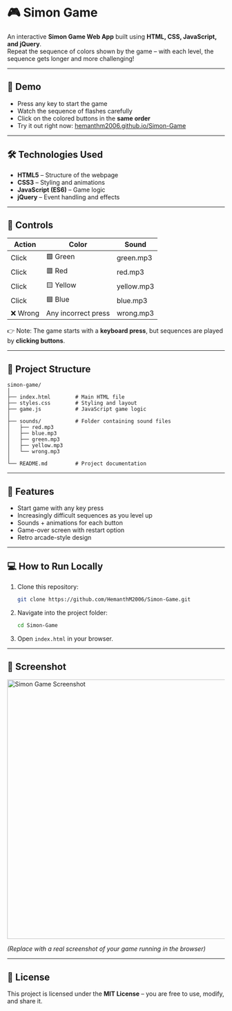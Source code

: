 # 🎮 Simon Game

An interactive **Simon Game Web App** built using **HTML, CSS, JavaScript, and jQuery**.  
Repeat the sequence of colors shown by the game – with each level, the sequence gets longer and more challenging!

---

## 🚀 Demo
- Press any key to start the game  
- Watch the sequence of flashes carefully  
- Click on the colored buttons in the **same order**  
- Try it out right now: [hemanthm2006.github.io/Simon-Game](https://hemanthm2006.github.io/Simon-Game/)

---

## 🛠️ Technologies Used
- **HTML5** – Structure of the webpage  
- **CSS3** – Styling and animations  
- **JavaScript (ES6)** – Game logic  
- **jQuery** – Event handling and effects  

---

## 🎵 Controls
| Action | Color  | Sound  |
|--------|--------|--------|
| Click  | 🟩 Green  | green.mp3 |
| Click  | 🟥 Red    | red.mp3   |
| Click  | 🟨 Yellow | yellow.mp3 |
| Click  | 🟦 Blue   | blue.mp3 |
| ❌ Wrong | Any incorrect press | wrong.mp3 |

👉 Note: The game starts with a **keyboard press**, but sequences are played by **clicking buttons**.

---

## 📂 Project Structure

```text
simon-game/
│
├── index.html        # Main HTML file
├── styles.css        # Styling and layout
├── game.js           # JavaScript game logic
│
├── sounds/           # Folder containing sound files
│   ├── red.mp3
│   ├── blue.mp3
│   ├── green.mp3
│   ├── yellow.mp3
│   └── wrong.mp3
│
└── README.md         # Project documentation
```

---

## 🎯 Features

* Start game with any key press  
* Increasingly difficult sequences as you level up  
* Sounds + animations for each button  
* Game-over screen with restart option  
* Retro arcade-style design  

---

## 💻 How to Run Locally

1. Clone this repository:

   ```bash
   git clone https://github.com/HemanthM2006/Simon-Game.git
   ```
2. Navigate into the project folder:

   ```bash
   cd Simon-Game
   ```
3. Open `index.html` in your browser.

---

## 📸 Screenshot

<img width="600" alt="Simon Game Screenshot" src="https://github.com/HemanthM2006/Simon-Game/assets/your-screenshot-link-here" />  

*(Replace with a real screenshot of your game running in the browser)*

---

## 📜 License

This project is licensed under the **MIT License** – you are free to use, modify, and share it.
